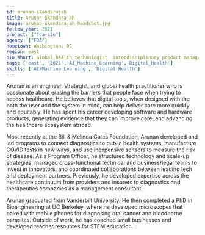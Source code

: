 ```yaml
---
id: arunan-skandarajah
title: Arunan Skandarajah
image: arunan-skandarajah-headshot.jpg
fellow_year: 2021
project: ["fda-cio"]
agency: ["FDA"]
hometown: Washington, DC
region: east
bio_short: Global health technologist, interdisciplinary product manager, and systems-scale innovator.
tags: ['east', '2021','AI_Machine_Learning','Digital_Health']
skills: ['AI/Machine Learning', 'Digital Health']
---
```

Arunan is an engineer, strategist, and global health practitioner who is passionate about erasing the barriers that people face when trying to access healthcare. He believes that digital tools, when designed with the both the user and the system in mind, can help deliver care more quickly and equitably. He has spent his career developing software and hardware products, generating evidence that they can improve care, and advancing the healthcare ecosystem abroad.

Most recently at the Bill & Melinda Gates Foundation, Arunan developed and led programs to connect diagnostics to public health systems, manufacture COVID tests in new ways, and use inexpensive sensors to measure the risk of disease. As a Program Officer, he structured technology and scale-up strategies, managed cross-functional technical and business/legal teams to invest in innovators, and coordinated collaborations between leading tech and deployment partners. Previously, he developed expertise across the healthcare continuum from providers and insurers to diagnostics and therapeutics companies as a management consultant.

Arunan graduated from Vanderbilt University. He then completed a PhD in Bioengineering at UC Berkeley, where he developed microscopes that paired with mobile phones for diagnosing oral cancer and bloodborne parasites. Outside of work, he has coached small businesses and developed teacher resources for STEM education.

